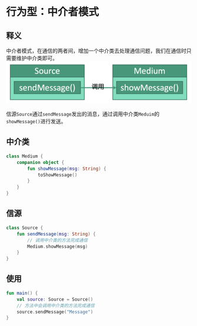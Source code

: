 # 行为型：中介者模式


## 释义
中介者模式，在通信的两者间，增加一个中介类去处理通信问题，我们在通信时只需要维护中介类即可。
![e12e12f895f10e2d7d219550c8aedf39](行为型：中介者模式.resources/55EEB735-5652-4FEE-BEC1-497660DD0F16.png "中介者模式")

信源`Source`通过`sendMessage`发出的消息，通过调用中介类`Meduim`的`showMessage()`进行发送。


## 中介类
```kotlin
class Medium {
    companion object {
        fun showMessage(msg: String) {
            toShowMessage()
        }
    }
}
```

## 信源
```kotlin
class Source {
    fun sendMessage(msg: String) {
        // 调用中介类的方法完成通信
        Medium.showMessage(msg)
    }
}
```

## 使用
```kotlin
fun main() {
    val source: Source = Source()
    // 方法中会调用中介类的方法完成通信
    source.sendMessage("Message")
}
```

